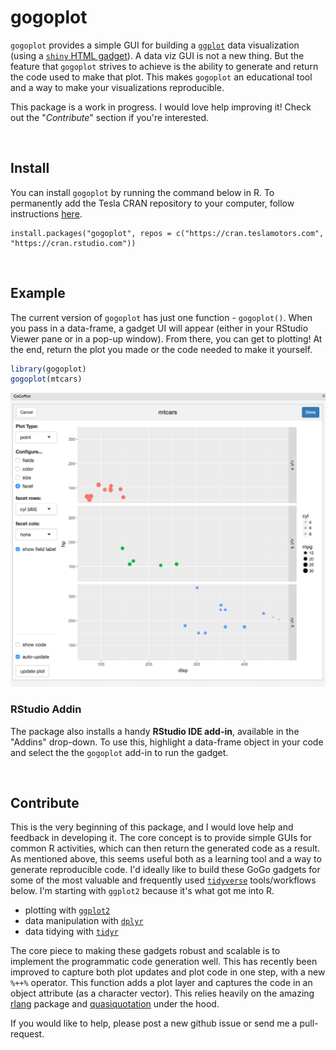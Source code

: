 
gogoplot
========

`gogoplot` provides a simple GUI for building a [`ggplot`](http://ggplot2.tidyverse.org) data visualization (using a [`shiny` HTML gadget](https://shiny.rstudio.com/articles/gadgets.html)). A data viz GUI is not a new thing. But the feature that `gogoplot` strives to achieve is the ability to generate and return the code used to make that plot. This makes `gogoplot` an educational tool and a way to make your visualizations reproducible.

This package is a work in progress. I would love help improving it! Check out the "*Contribute*" section if you're interested.

<br>

Install
-------

You can install `gogoplot` by running the command below in R. To permanently add the Tesla CRAN repository to your computer, follow instructions [here](https://cran.teslamotors.com/).

    install.packages("gogoplot", repos = c("https://cran.teslamotors.com", "https://cran.rstudio.com"))

<br>

Example
-------

The current version of `gogoplot` has just one function - `gogoplot()`. When you pass in a data-frame, a gadget UI will appear (either in your RStudio Viewer pane or in a pop-up window). From there, you can get to plotting! At the end, return the plot you made or the code needed to make it yourself.

``` r
library(gogoplot)
gogoplot(mtcars)
```

![](images/gogoplot.png)

### RStudio Addin

The package also installs a handy **RStudio IDE add-in**, available in the "Addins" drop-down. To use this, highlight a data-frame object in your code and select the the `gogoplot` add-in to run the gadget.

<br>

Contribute
----------

This is the very beginning of this package, and I would love help and feedback in developing it. The core concept is to provide simple GUIs for common R activities, which can then return the generated code as a result. As mentioned above, this seems useful both as a learning tool and a way to generate reproducible code. I'd ideally like to build these GoGo gadgets for some of the most valuable and frequently used [`tidyverse`](https://www.tidyverse.org) tools/workflows below. I'm starting with `ggplot2` because it's what got me into R.

-   plotting with [`ggplot2`](http://ggplot2.tidyverse.org)
-   data manipulation with [`dplyr`](http://dplyr.tidyverse.org)
-   data tidying with [`tidyr`](http://tidyr.tidyverse.org)

The core piece to making these gadgets robust and scalable is to implement the programmatic code generation well. This has recently been improved to capture both plot updates and plot code in one step, with a new `%++%` operator. This function adds a plot layer and captures the code in an object attribute (as a character vector). This relies heavily on the amazing [rlang](http://rlang.tidyverse.org) package and [quasiquotation](http://dplyr.tidyverse.org/articles/programming.html#quasiquotation) under the hood.

If you would like to help, please post a new github issue or send me a pull-request.
